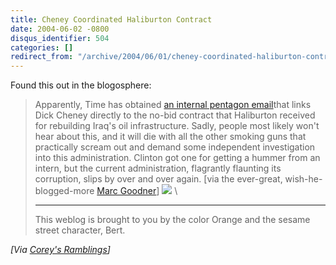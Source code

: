```yaml
---
title: Cheney Coordinated Haliburton Contract
date: 2004-06-02 -0800
disqus_identifier: 504
categories: []
redirect_from: "/archive/2004/06/01/cheney-coordinated-haliburton-contract.aspx/"
---
```


Found this out in the blogosphere:

> Apparently, Time has obtained [an internal pentagon
> email](http://www.time.com/time/magazine/article/0,9171,1101040607-644111,00.html)that
> links Dick Cheney directly to the no-bid contract that Haliburton
> received for rebuilding Iraq's oil infrastructure. Sadly, people most
> likely won't hear about this, and it will die with all the other
> smoking guns that practically scream out and demand some independent
> investigation into this administration. Clinton got one for getting a
> hummer from an intern, but the current administration, flagrantly
> flaunting its corruption, slips by over and over again. [via the
> ever-great, wish-he-blogged-more [Marc
> Goodner](http://www.goodner.us/jam/marc/archives/000320.shtml)]
> ![](http://www.coreyhaines.com/coreysramblings/aggbug.ashx?id=b8fba243-43e0-448d-b550-8da26f20bf8f)
> \
>
> * * * * *
>
> This weblog is brought to you by the color Orange and the sesame
> street character, Bert.

*[Via [Corey's
Ramblings](http://www.coreyhaines.com/coreysramblings/PermaLink.aspx?guid=b8fba243-43e0-448d-b550-8da26f20bf8f)]*

